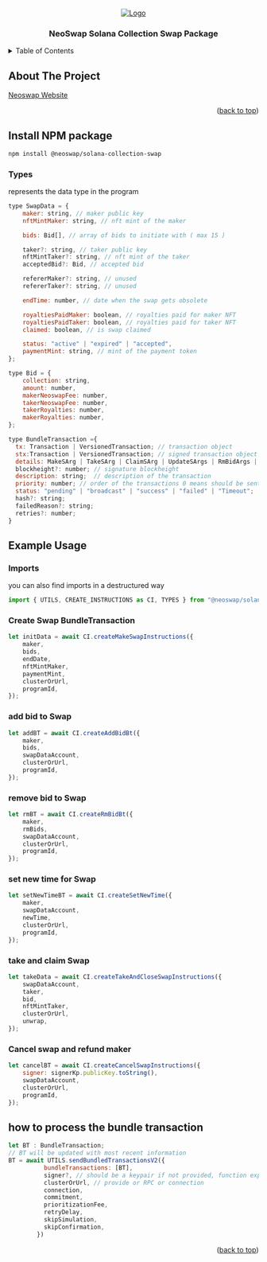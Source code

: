 <!-- PROJECT LOGO -->
<br />
<div align="center">
  <a href="https://neoswap.ai/wp-content/uploads/2022/08/logo-small-2.png">
    <img src="https://mma.prnewswire.com/media/2009538/NeoSwap_AI_Logo.jpg?w=200" alt="Logo">
  </a>

  <h3 align="center">NeoSwap Solana Collection Swap Package</h3>

</div>

<!-- TABLE OF CONTENTS -->
<details>
  <summary>Table of Contents</summary>
  <ol>
    <li>
      <a href="#about-the-project">About The Project</a>
      <a href="#Install-NPM-package">Install NPM package</a>

    </li>
    <li>
      <a href="#Install-NPM-package">Installation</a>

    </li>
    <li><a href="#usage">Usage</a></li>

  </ol>
</details>

<!-- ABOUT THE PROJECT -->

## About The Project

[Neoswap Website](https://neoswap.xyz/)

<p align="right">(<a href="#readme-top">back to top</a>)</p>

## Install NPM package

```sh
npm install @neoswap/solana-collection-swap
```

### Types

represents the data type in the program

```js
type SwapData = {
    maker: string, // maker public key
    nftMintMaker: string, // nft mint of the maker

    bids: Bid[], // array of bids to initiate with ( max 15 )

    taker?: string, // taker public key
    nftMintTaker?: string, // nft mint of the taker
    acceptedBid?: Bid, // accepted bid

    refererMaker?: string, // unused
    refererTaker?: string, // unused

    endTime: number, // date when the swap gets obsolete

    royaltiesPaidMaker: boolean, // royalties paid for maker NFT
    royaltiesPaidTaker: boolean, // royalties paid for taker NFT
    claimed: boolean, // is swap claimed

    status: "active" | "expired" | "accepted",
    paymentMint: string, // mint of the payment token
};

type Bid = {
    collection: string,
    amount: number,
    makerNeoswapFee: number,
    takerNeoswapFee: number,
    takerRoyalties: number,
    makerRoyalties: number,
};
```

```js
type BundleTransaction ={
  tx: Transaction | VersionedTransaction; // transaction object
  stx:Transaction | VersionedTransaction; // signed transaction object
  details: MakeSArg | TakeSArg | ClaimSArg | UpdateSArgs | RmBidArgs | SetNewTime; // arguments passed to the package to construct the transactions
  blockheight?: number; // signature blockheight
  description: string;  // description of the transaction
  priority: number; // order of the transactions 0 means should be sent first 
  status: "pending" | "broadcast" | "success" | "failed" | "Timeout";
  hash?: string;
  failedReason?: string;
  retries?: number;
}

```

## Example Usage

### Imports

you can also find imports in a destructured way

```js
import { UTILS, CREATE_INSTRUCTIONS as CI, TYPES } from "@neoswap/solana-collection-swap";
```

### Create Swap BundleTransaction

```js
let initData = await CI.createMakeSwapInstructions({
    maker,
    bids,
    endDate,
    nftMintMaker,
    paymentMint,
    clusterOrUrl,
    programId,
});
```

### add bid to Swap
```js
let addBT = await CI.createAddBidBt({
    maker,
    bids,
    swapDataAccount,
    clusterOrUrl,
    programId,
});
```
### remove bid to Swap

```js
let rmBT = await CI.createRmBidBt({
    maker,
    rmBids,
    swapDataAccount,
    clusterOrUrl,
    programId,
});
```
### set new time for Swap

```js
let setNewTimeBT = await CI.createSetNewTime({
    maker,
    swapDataAccount,
    newTime,
    clusterOrUrl,
    programId,
});
```

### take and claim Swap
```js
let takeData = await CI.createTakeAndCloseSwapInstructions({
    swapDataAccount,
    taker,
    bid,
    nftMintTaker,
    clusterOrUrl,
    unwrap,
});
```
### Cancel swap and refund maker
```js
let cancelBT = await CI.createCancelSwapInstructions({
    signer: signerKp.publicKey.toString(),
    swapDataAccount,
    clusterOrUrl,
    programId,
});
```

## how to process the bundle transaction

```js
let BT : BundleTransaction;
// BT will be updated with most recent information
BT = await UTILS.sendBundledTransactionsV2({
          bundleTransactions: [BT],
          signer?, // should be a keypair if not provided, function expects the transaction stx to be already signed
          clusterOrUrl, // provide or RPC or connection
          connection,
          commitment,
          prioritizationFee,
          retryDelay,
          skipSimulation,
          skipConfirmation,
        })
```


<p align="right">(<a href="#readme-top">back to top</a>)</p>

<!-- MARKDOWN LINKS & IMAGES -->

[neoswap-app]: https://www.neoswap.xyz
[neoswap-logo2]: https://mma.prnewswire.com/media/2009538/NeoSwap_AI_Logo.jpg?w=200
[neoswap-logo]: https://neoswap.xyz/static/media/logo.9762f0998529b1eaed83aee714bcb7cd.svg
